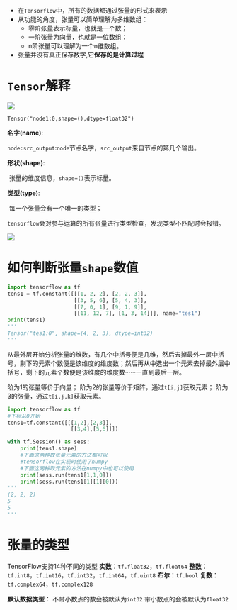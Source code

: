 - 在`Tensorflow`中，所有的数据都通过张量的形式来表示
- 从功能的角度，张量可以简单理解为多维数组：
  - 零阶张量表示标量，也就是一个数；
  - 一阶张量为向量，也就是一位数组；
  - n阶张量可以理解为一个n维数组。
- 张量并没有真正保存数字,它**保存的是计算过程**



# `Tensor`解释

![](https://cdn.jsdelivr.net/gh/RawOnion/imgcloud/img/张量.png)

`Tensor("node1:0,shape=(),dtype=float32")`

**名字(name)**:

​		`node:src_output`:`node`节点名字，`src_output`来自节点的第几个输出。

**形状(shape)**:

​		张量的维度信息，`shape=()`表示标量。

**类型(type)**:

​		每一个张量会有一个唯一的类型；

​		`tensorflow`会对参与运算的所有张量进行类型检查，发现类型不匹配时会报错。

![](https://cdn.jsdelivr.net/gh/RawOnion/imgcloud/img/张量1.png)



# 如何判断张量`shape`数值

```python
import tensorflow as tf
tens1 = tf.constant([[[1, 2, 2], [2, 2, 3]],
                     [[3, 5, 6], [5, 4, 3]],
                     [[7, 0, 1], [9, 1, 9]],
                     [[11, 12, 7], [1, 3, 14]]], name="tes1")
print(tens1)
'''
Tensor("tes1:0", shape=(4, 2, 3), dtype=int32)
'''
```

从最外层开始分析张量的维数，有几个中括号便是几维，然后去掉最外一层中括号，剩下的元素个数便是该维度的维度数；然后再从中选出一个元素去掉最外层中括号，剩下的元素个数便是该维度的维度数······一直到最后一层。



阶为1的张量等价于向量；
阶为2的张量等价于矩阵，通过`t[i,j]`获取元素；
阶为3的张量，通过`t[i,j,k]`获取元素。

```python
import tensorflow as tf
#下标从0开始
tens1=tf.constant([[[1,2],[2,3]],
                    [[3,4],[5,6]]])

with tf.Session() as sess:
    print(tens1.shape)
    #下面这两种取张量元素的方法都可以
    #tensorflow在实现时使用了numpy
    #下面这两种取元素的方法在numpy中也可以使用
    print(sess.run(tens1[1,1,0]))
    print(sess.run(tens1[1][1][0]))
'''
(2, 2, 2)
5
5
'''
```



# 张量的类型

TensorFlow支持14种不同的类型
**实数**：`tf.float32`，`tf.float64`
**整数**：`tf.int8`，`tf.int16`，`tf.int32`，`tf.int64`，`tf.uint8`
**布尔**：`tf.bool`
**复数**：`tf.complex64`，`tf.complex128`



**默认数据类型**：
不带小数点的数会被默认为`int32`
带小数点的会被默认为`float32`